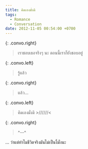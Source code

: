 ```yaml
---
title: คิดเองมั่งดิ
tags:
  - Romance
  - Conversation
date: 2012-11-05 00:54:00 +0700
---
```


{: .convo.right}
> เราชอบเธอจริงๆ นะ ตอนนี้เราก็ยังชอบอยู่

{: .convo.left}
> รู้แล้ว

{: .convo.right}
> แล้ว...

{: .convo.left}
> คิดเองมั่งดิ >//////<

{: .convo.right}
> ^--^

... ว่าแต่ทำไมชีวิตจริงมันไม่เป็นงี้มั่งนะ